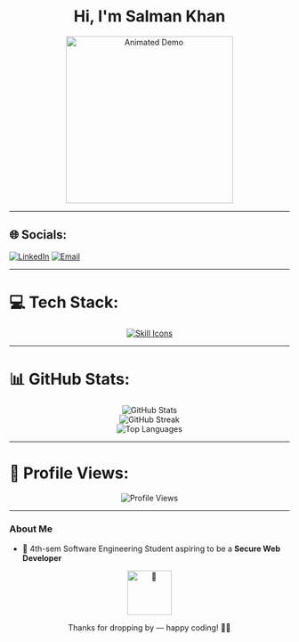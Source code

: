 <h1 align="center">Hi, I'm Salman Khan</h1>

<p align="center">
  <a href="https://youtu.be/your-demo-video">
    <img
      src="https://media3.giphy.com/media/v1.Y2lkPTc5MGI3NjExbWlubmE4ZXNscDJnenY3cXRrZjA4YXZheng2eTc0ZmgwOWF1YmtlZiZlcD12MV9pbnRlcm5hbF9naWZfYnlfaWQmY3Q9Zw/lJNoBCvQYp7nq/giphy.gif"
      alt="Animated Demo"
      width="300"
    />
  </a>
</p>

---

## 🌐 Socials:
[![LinkedIn](https://img.shields.io/badge/LinkedIn-%230077B5.svg?logo=linkedin&logoColor=white)](https://www.linkedin.com/in/salmankhan-developer/)
[![Email](https://img.shields.io/badge/Email-D14836?logo=gmail&logoColor=white)](mailto:skbkhan31@gmail.com)

---

# 💻 Tech Stack:
<p align="center">
  <a href="https://skillicons.dev">
    <img src="https://skillicons.dev/icons?i=c,cpp,py,ubuntu,linux,cs,dotnet,java,figma,html,css,tailwind,js,react,mysql,mongodb&perline=16" alt="Skill Icons"/>
  </a>
</p>

---

# 📊 GitHub Stats:
<p align="center">
  <img src="https://github-readme-stats.vercel.app/api?username=Salman-Sensei&theme=default&hide_border=false&include_all_commits=false&count_private=false" alt="GitHub Stats"/><br/>
  <img src="https://nirzak-streak-stats.vercel.app/?user=Salman-Sensei&theme=default&hide_border=false" alt="GitHub Streak"/><br/>
  <img src="https://github-readme-stats.vercel.app/api/top-langs/?username=Salman-Sensei&theme=default&hide_border=false&include_all_commits=false&count_private=false&layout=compact" alt="Top Languages"/>
</p>

---

# 🔢 Profile Views:
<p align="center">
  <img src="https://komarev.com/ghpvc/?username=Salman-Sensei&label=Profile%20views&color=0e75b6&style=flat" alt="Profile Views"/>
</p>

---

### About Me
- 🎯 4th-sem Software Engineering Student aspiring to be a **Secure Web Developer**  

<p align="center">
  <img src="https://media.giphy.com/media/3o6Zt6ML6BklcajjsA/giphy.gif" width="80" alt="🎉"/>
</p>

<p align="center">Thanks for dropping by — happy coding! 👨‍💻</p>
